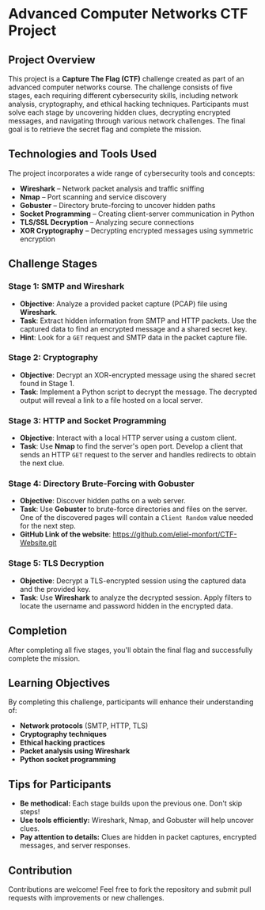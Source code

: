 # Advanced Computer Networks CTF Project
## Project Overview
This project is a **Capture The Flag (CTF)** challenge created as part of an advanced computer networks course.
The challenge consists of five stages, each requiring different cybersecurity skills, including network analysis, cryptography, and ethical hacking techniques.
Participants must solve each stage by uncovering hidden clues, decrypting encrypted messages, and navigating through various network challenges.
The final goal is to retrieve the secret flag and complete the mission.
## Technologies and Tools Used
The project incorporates a wide range of cybersecurity tools and concepts:
- **Wireshark** – Network packet analysis and traffic sniffing
- **Nmap** – Port scanning and service discovery
- **Gobuster** – Directory brute-forcing to uncover hidden paths
- **Socket Programming** – Creating client-server communication in Python
- **TLS/SSL Decryption** – Analyzing secure connections
- **XOR Cryptography** – Decrypting encrypted messages using symmetric encryption
## Challenge Stages
### **Stage 1: SMTP and Wireshark**
- **Objective**: Analyze a provided packet capture (PCAP) file using **Wireshark**.
- **Task**: Extract hidden information from SMTP and HTTP packets. Use the captured data to find an encrypted message and a shared secret key.
- **Hint**: Look for a `GET` request and SMTP data in the packet capture file.
### **Stage 2: Cryptography**
- **Objective**: Decrypt an XOR-encrypted message using the shared secret found in Stage 1.
- **Task**: Implement a Python script to decrypt the message. The decrypted output will reveal a link to a file hosted on a local server.
### **Stage 3: HTTP and Socket Programming**
- **Objective**: Interact with a local HTTP server using a custom client.
- **Task**: Use **Nmap** to find the server's open port. Develop a client that sends an HTTP `GET` request to the server and handles redirects to obtain the next clue.
### **Stage 4: Directory Brute-Forcing with Gobuster**
- **Objective**: Discover hidden paths on a web server.
- **Task**: Use **Gobuster** to brute-force directories and files on the server. One of the discovered pages will contain a `Client Random` value needed for the next step.
- **GitHub Link of the website**: https://github.com/eliel-monfort/CTF-Website.git
### **Stage 5: TLS Decryption**
- **Objective**: Decrypt a TLS-encrypted session using the captured data and the provided key.
- **Task**: Use **Wireshark** to analyze the decrypted session. Apply filters to locate the username and password hidden in the encrypted data.
## Completion
After completing all five stages, you'll obtain the final flag and successfully complete the mission.
## Learning Objectives
By completing this challenge, participants will enhance their understanding of:
- **Network protocols** (SMTP, HTTP, TLS)
- **Cryptography techniques**
- **Ethical hacking practices**
- **Packet analysis using Wireshark**
- **Python socket programming**
## Tips for Participants
- **Be methodical:** Each stage builds upon the previous one. Don't skip steps!
- **Use tools efficiently:** Wireshark, Nmap, and Gobuster will help uncover clues.
- **Pay attention to details:** Clues are hidden in packet captures, encrypted messages, and server responses.
## Contribution
Contributions are welcome! Feel free to fork the repository and submit pull requests with improvements or new challenges.
